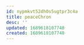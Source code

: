 ```yaml
---
id: nypmkvt52dh0s5ugtpr3c4a
title: peaceChron
desc: ''
updated: 1689618107740
created: 1689618107740
---
```


